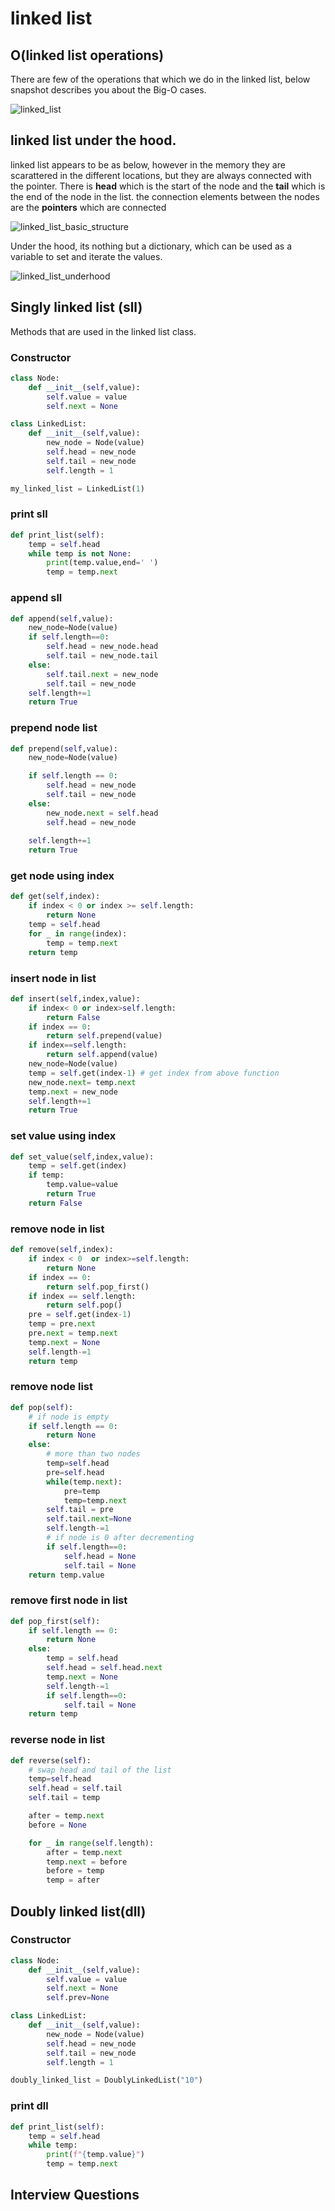 # linked list

## O(linked list operations)

There are few of the operations that which we do in the linked list, below snapshot describes you about the Big-O cases. 

![linked_list](./../../../images/linked_list.png)

## linked list under the hood. 

linked list appears to be as below, however in the memory they are scarattered in the different locations, but they are always connected with the pointer. There is **head** which is the start of the node and the **tail** which is the end of the node in the list. the connection elements between the nodes are the **pointers** which are connected

![linked_list_basic_structure](./../../../images/linked_list_basic_structure.png)

Under the hood, its nothing but a dictionary, which can be used as a variable to set and iterate the values.  

![linked_list_underhood](./../../../images/linked_list_underhood.png)

## Singly linked list (sll)

Methods that are used in the linked list class. 

### Constructor

```python
class Node:
    def __init__(self,value):
        self.value = value
        self.next = None

class LinkedList:
    def __init__(self,value):
        new_node = Node(value)
        self.head = new_node
        self.tail = new_node
        self.length = 1

my_linked_list = LinkedList(1)
```

### print sll

```python
def print_list(self):
    temp = self.head 
    while temp is not None:
        print(temp.value,end=' ')
        temp = temp.next
```

### append sll

```python 
def append(self,value):
    new_node=Node(value)
    if self.length==0:
        self.head = new_node.head
        self.tail = new_node.tail 
    else:
        self.tail.next = new_node
        self.tail = new_node
    self.length+=1
    return True
```

### prepend node list

```python
def prepend(self,value):
    new_node=Node(value)

    if self.length == 0:
        self.head = new_node
        self.tail = new_node
    else:
        new_node.next = self.head
        self.head = new_node
        
    self.length+=1
    return True
```

### get node using index

```python
def get(self,index):
    if index < 0 or index >= self.length:
        return None 
    temp = self.head 
    for _ in range(index):
        temp = temp.next 
    return temp
```

### insert node in list

```python
def insert(self,index,value):
    if index< 0 or index>self.length:
        return False 
    if index == 0:
        return self.prepend(value)
    if index==self.length:
        return self.append(value)
    new_node=Node(value)
    temp = self.get(index-1) # get index from above function
    new_node.next= temp.next 
    temp.next = new_node
    self.length+=1
    return True
```

### set value using index

```python
def set_value(self,index,value):
    temp = self.get(index)
    if temp:
        temp.value=value
        return True 
    return False
```

### remove node in list

```python
def remove(self,index):
    if index < 0  or index>=self.length:
        return None 
    if index == 0:
        return self.pop_first()
    if index == self.length:
        return self.pop()
    pre = self.get(index-1)
    temp = pre.next 
    pre.next = temp.next 
    temp.next = None
    self.length-=1
    return temp   
```

### remove node list

```python
def pop(self):
    # if node is empty
    if self.length == 0:
        return None
    else:
        # more than two nodes 
        temp=self.head 
        pre=self.head
        while(temp.next):
            pre=temp
            temp=temp.next
        self.tail = pre
        self.tail.next=None
        self.length-=1
        # if node is 0 after decrementing
        if self.length==0:
            self.head = None 
            self.tail = None
    return temp.value
```

### remove first node in list

```python
def pop_first(self):
    if self.length == 0:
        return None 
    else:
        temp = self.head 
        self.head = self.head.next 
        temp.next = None 
        self.length-=1
        if self.length==0:
            self.tail = None
    return temp
```

### reverse node in list

```python
def reverse(self):
    # swap head and tail of the list
    temp=self.head
    self.head = self.tail
    self.tail = temp 

    after = temp.next 
    before = None 

    for _ in range(self.length):
        after = temp.next 
        temp.next = before 
        before = temp
        temp = after
```


## Doubly linked list(dll)

### Constructor 

```python
class Node:
    def __init__(self,value):
        self.value = value 
        self.next = None
        self.prev=None

class LinkedList:
    def __init__(self,value):
        new_node = Node(value)
        self.head = new_node
        self.tail = new_node
        self.length = 1

doubly_linked_list = DoublyLinkedList("10")
```

### print dll

```python
def print_list(self):
    temp = self.head 
    while temp:
        print(f"{temp.value}")
        temp = temp.next
```

## Interview Questions

